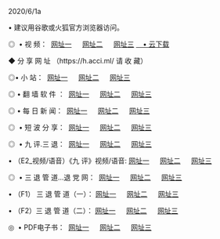 <p>2020/6/1a
<p>• 建议用谷歌或火狐官方浏览器访问。
<p>◎  • 视 频： 
<a href="http://gbs.shirokuriwaki.com/" target="_blank">网址一</a> 　 
<a href="http://gdb.shirokuriwaki.com/" target="_blank">网址二</a> 　 
<a href="http://gas.shirokuriwaki.com/b.html" target="_blank">网址三</a>
<a href="https://yadi.sk/d/d0sUeAOpal3njw" target="_blank">　• 云下载 </a></p>
<p>◆ 分 享 网 址 （https://h.acci.ml/ 请 收 藏） </p>

<p>◎•  小 站：  
<a href="http://gbs.shirokuriwaki.com/f.html" target="_blank">网址一</a> 　 
<a href="http://gdb.shirokuriwaki.com/h.html" target="_blank">网址二</a> 　 
<a href="http://gas.shirokuriwaki.com/k/" target="_blank">网址三</a></p><p>

<p>◎  • 翻 墙 软 件 ：  
<a href="http://gbs.shirokuriwaki.com/ff/" target="_blank">网址一</a> 　 
<a href="http://gdb.shirokuriwaki.com/s/read/a1_nd.html" target="_blank">网址二</a> 　 
<a href="http://gas.shirokuriwaki.com/ff/index.html" target="_blank">网址三</a></p>
<p>◎  • 每 日 新 闻：  
<a href="http://gbs.shirokuriwaki.com/day/" target="_blank">网址一</a> 　 
<a href="http://gdb.shirokuriwaki.com/day/" target="_blank">网址二</a> 　 
<a href="http://gas.shirokuriwaki.com/day/index.html" target="_blank">网址三</a></p>
<p>◎   • 短 波 分 享：  
<a href="http://gbs.shirokuriwaki.com/h/" target="_blank">网址一</a> 　 
<a href="http://gdb.shirokuriwaki.com/h/" target="_blank">网址二</a> 　 
<a href="http://gas.shirokuriwaki.com/h/index.html" target="_blank">网址三</a></p>
<p>◎   • 九 评.三 退：  
<a href="http://gbs.shirokuriwaki.com/t/" target="_blank">网址一</a> 　 
<a href="http://gdb.shirokuriwaki.com/v2/index.html" target="_blank">网址二</a> 　 
<a href="http://gas.shirokuriwaki.com/tt/index.html" target="_blank">网址三</a> 　</p>
<p>  • （E2_视频/语音）《九 评》视频/语音: 
<a href="http://gbs.shirokuriwaki.com/7738.html" target="_blank">网址一</a> 　 
<a href="http://gdb.shirokuriwaki.com/7614.html" target="_blank">网址二</a> 　 
<a href="http://gas.shirokuriwaki.com/7633.html" target="_blank">网址三</a></p>
<p>◎   • 三 退 管 道...退 党 网：  
<a href="http://gbs.shirokuriwaki.com/go/td1.html" target="_blank">网址一</a> 　 
<a href="http://gdb.shirokuriwaki.com/go/td2.html" target="_blank">网址二</a> 　 
<a href="http://gas.shirokuriwaki.com/go/td3.html" target="_blank">网址三</a></p>
<p>  • （F1） 三 退 管 道（一）： 
<a href="http://gbs.shirokuriwaki.com/dd/" target="_blank">网址一</a> 　 
<a href="http://gdb.shirokuriwaki.com/s/read/a1_tdx.html" target="_blank">网址二</a> 　 
<a href="http://gas.shirokuriwaki.com/dd/" target="_blank">网址三</a></p>
<p>  • （F2）三 退 管 道（二）： 
<a href="http://gdb.shirokuriwaki.com/d/" target="_blank">网址一</a> 　 
<a href="http://gbs.shirokuriwaki.com/d/index.html" target="_blank">网址二</a> 　 
<a href="http://gas.shirokuriwaki.com/d/" target="_blank">网址三</a></p>
<p>◎   • PDF电子书：  
<a href="http://gbs.shirokuriwaki.com/p/" target="_blank">网址一</a> 　 
<a href="http://gdb.shirokuriwaki.com/p/index.html" target="_blank">网址二</a> 　 
<a href="http://gas.shirokuriwaki.com/p/" target="_blank">网址三</a></p>

